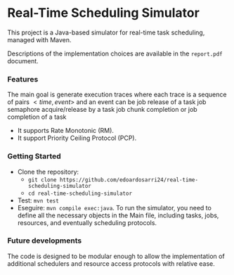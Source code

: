 # Real-Time Scheduling Simulator

This project is a Java-based simulator for real-time task scheduling, managed with Maven.

Descriptions of the implementation choices are available in the `report.pdf` document.

### Features
The main goal is generate execution traces where each trace is a sequence of pairs $<time,event>$ and an event can be job release of a task job semaphore acquire/release by a task job chunk completion or job completion of a task
- It supports Rate Monotonic (RM).
- It support Priority Ceiling Protocol (PCP).

### Getting Started
- Clone the repository:
   - `git clone https://github.com/edoardosarri24/real-time-scheduling-simulator`
   - `cd real-time-scheduling-simulator`
- Test: `mvn test`
- Eseguire: `mvn compile exec:java`. To run the simulator, you need to define all the necessary objects in the Main file, including tasks, jobs, resources, and eventually scheduling protocols.

### Future developments
The code is designed to be modular enough to allow the implementation of additional schedulers and resource access protocols with relative ease.
